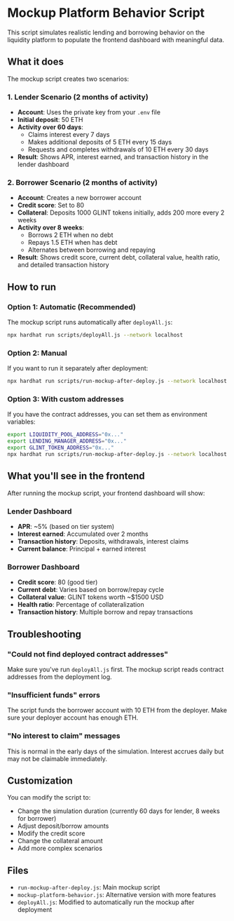 # Mockup Platform Behavior Script

This script simulates realistic lending and borrowing behavior on the liquidity platform to populate the frontend dashboard with meaningful data.

## What it does

The mockup script creates two scenarios:

### 1. Lender Scenario (2 months of activity)
- **Account**: Uses the private key from your `.env` file
- **Initial deposit**: 50 ETH
- **Activity over 60 days**:
  - Claims interest every 7 days
  - Makes additional deposits of 5 ETH every 15 days
  - Requests and completes withdrawals of 10 ETH every 30 days
- **Result**: Shows APR, interest earned, and transaction history in the lender dashboard

### 2. Borrower Scenario (2 months of activity)
- **Account**: Creates a new borrower account
- **Credit score**: Set to 80
- **Collateral**: Deposits 1000 GLINT tokens initially, adds 200 more every 2 weeks
- **Activity over 8 weeks**:
  - Borrows 2 ETH when no debt
  - Repays 1.5 ETH when has debt
  - Alternates between borrowing and repaying
- **Result**: Shows credit score, current debt, collateral value, health ratio, and detailed transaction history

## How to run

### Option 1: Automatic (Recommended)
The mockup script runs automatically after `deployAll.js`:

```bash
npx hardhat run scripts/deployAll.js --network localhost
```

### Option 2: Manual
If you want to run it separately after deployment:

```bash
npx hardhat run scripts/run-mockup-after-deploy.js --network localhost
```

### Option 3: With custom addresses
If you have the contract addresses, you can set them as environment variables:

```bash
export LIQUIDITY_POOL_ADDRESS="0x..."
export LENDING_MANAGER_ADDRESS="0x..."
export GLINT_TOKEN_ADDRESS="0x..."
npx hardhat run scripts/run-mockup-after-deploy.js --network localhost
```

## What you'll see in the frontend

After running the mockup script, your frontend dashboard will show:

### Lender Dashboard
- **APR**: ~5% (based on tier system)
- **Interest earned**: Accumulated over 2 months
- **Transaction history**: Deposits, withdrawals, interest claims
- **Current balance**: Principal + earned interest

### Borrower Dashboard
- **Credit score**: 80 (good tier)
- **Current debt**: Varies based on borrow/repay cycle
- **Collateral value**: GLINT tokens worth ~$1500 USD
- **Health ratio**: Percentage of collateralization
- **Transaction history**: Multiple borrow and repay transactions

## Troubleshooting

### "Could not find deployed contract addresses"
Make sure you've run `deployAll.js` first. The mockup script reads contract addresses from the deployment log.

### "Insufficient funds" errors
The script funds the borrower account with 10 ETH from the deployer. Make sure your deployer account has enough ETH.

### "No interest to claim" messages
This is normal in the early days of the simulation. Interest accrues daily but may not be claimable immediately.

## Customization

You can modify the script to:
- Change the simulation duration (currently 60 days for lender, 8 weeks for borrower)
- Adjust deposit/borrow amounts
- Modify the credit score
- Change the collateral amount
- Add more complex scenarios

## Files

- `run-mockup-after-deploy.js`: Main mockup script
- `mockup-platform-behavior.js`: Alternative version with more features
- `deployAll.js`: Modified to automatically run the mockup after deployment 